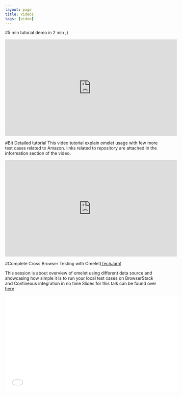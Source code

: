 ```yaml
---
layout: page
title: Videos
tags: [video]
---
```


#5 min tutorial demo in 2 min ;)

<iframe width="560" height="315" src="https://www.youtube.com/embed/5BRNH0O0lfg" frameborder="0" allowfullscreen></iframe>

#Bit Detailed tutorial
This video tutorial explain omelet usage with few more test cases related to Amazon.
links related to repository are attached in the information section of the video.

<iframe width="560" height="315" src="https://www.youtube.com/embed/sWnZaD5oQgs" frameborder="0" allowfullscreen></iframe>


#Complete Cross Browser Testing with Omelet([TechJam](http://techjam.org/))

This session is about overview of omelet using different data source and showcasing how simple it is to run your local test cases on BrowserStack and Contineous integration in no time
Slides for this talk can be found over [here](http://slides.com/kapilaggarwal-1/omelet#/)

<iframe width="560" height="315" src="//www.youtube.com/embed/BCJ3kuMUcAw" frameborder="0"> </iframe>
